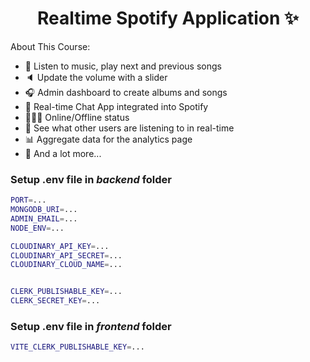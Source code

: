 <h1 align="center">Realtime Spotify Application ✨</h1>

About This Course:

- 🎸 Listen to music, play next and previous songs
- 🔈 Update the volume with a slider
- 🎧 Admin dashboard to create albums and songs
- 💬 Real-time Chat App integrated into Spotify
- 👨🏼‍💼 Online/Offline status
- 👀 See what other users are listening to in real-time
- 📊 Aggregate data for the analytics page
- 🚀 And a lot more...

### Setup .env file in _backend_ folder

```bash
PORT=...
MONGODB_URI=...
ADMIN_EMAIL=...
NODE_ENV=...

CLOUDINARY_API_KEY=...
CLOUDINARY_API_SECRET=...
CLOUDINARY_CLOUD_NAME=...


CLERK_PUBLISHABLE_KEY=...
CLERK_SECRET_KEY=...
```

### Setup .env file in _frontend_ folder

```bash
VITE_CLERK_PUBLISHABLE_KEY=...
```
